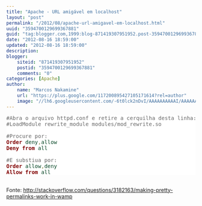 ```yaml
---
title: "Apache - URL amigável em localhost"
layout: "post"
permalink: "/2012/08/apache-url-amigavel-em-localhost.html"
uuid: "3594700129699367881"
guid: "tag:blogger.com,1999:blog-871419307951952.post-3594700129699367881"
date: "2012-08-16 18:59:00"
updated: "2012-08-16 18:59:00"
description: 
blogger:
    siteid: "871419307951952"
    postid: "3594700129699367881"
    comments: "0"
categories: [Apache]
author: 
    name: "Marcos Nakamine"
    url: "https://plus.google.com/117200895427105171614?rel=author"
    image: "//lh6.googleusercontent.com/-6t0lck2nDvI/AAAAAAAAAAI/AAAAAAAAOBw/_9ON3AiIr48/s32-c/photo.jpg"
---
```


<div class="css-full-post-content js-full-post-content">
<pre style="background: #ffffff; color: black;"><span style="color: dimgrey;">#Abra o arquivo httpd.conf e retire a cerquilha desta linha:</span><br /><span style="color: dimgrey;">#LoadModule rewrite_module modules/mod_rewrite.so</span><br /><br /><span style="color: dimgrey;">#Procure por:</span><br /><span style="color: maroon; font-weight: bold;">Order </span><span style="color: #074726;">deny</span><span style="color: #808030;">,</span><span style="color: #074726;">allow</span><br /><span style="color: maroon; font-weight: bold;">Deny from</span> <span style="color: #074726;">all</span><br /><br /><span style="color: dimgrey;">#E substiua por:</span><br /><span style="color: maroon; font-weight: bold;">Order </span><span style="color: #074726;">allow</span><span style="color: #808030;">,</span><span style="color: #074726;">deny</span><br /><span style="color: maroon; font-weight: bold;">Allow from</span> <span style="color: #074726;">all</span><br /></pre><br />Fonte: <a href="http://stackoverflow.com/questions/3182163/making-pretty-permalinks-work-in-wamp">http://stackoverflow.com/questions/3182163/making-pretty-permalinks-work-in-wamp</a>
</div>